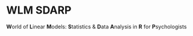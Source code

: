 # WLM SDARP

**W**orld of **L**inear **M**odels: **S**tatistics & **D**ata **A**nalysis in **R** for **P**sychologists

